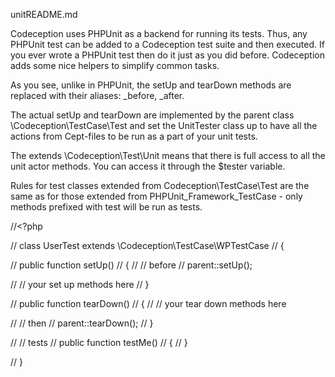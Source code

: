  unitREADME.md


Codeception uses PHPUnit as a backend for running its tests. 
Thus, any PHPUnit test can be added to a Codeception test suite and then executed. 
If you ever wrote a PHPUnit test then do it just as you did before. Codeception adds 
some nice helpers to simplify common tasks.

As you see, unlike in PHPUnit, the setUp and tearDown methods are replaced with their aliases: _before, _after.

The actual setUp and tearDown are implemented by the parent class  \Codeception\TestCase\Test and set the UnitTester class up to have all the actions from Cept-files to be run as a part of your unit tests. 


The extends \Codeception\Test\Unit means that there is full access to all the unit actor methods. You can
access it through the $tester variable.

Rules for test classes extended from Codeception\TestCase\Test are the same as for those extended from PHPUnit_Framework_TestCase - only methods prefixed with test will be run as tests.

//<?php 

// class UserTest extends \Codeception\TestCase\WPTestCase
// {

//     public function setUp()
//     {
//         // before
//         parent::setUp();

//         // your set up methods here
//     }

//     public function tearDown()
//     {
//         // your tear down methods here

//         // then
//         parent::tearDown();
//     }

//     // tests
//     public function testMe()
//     {
//     }

// }